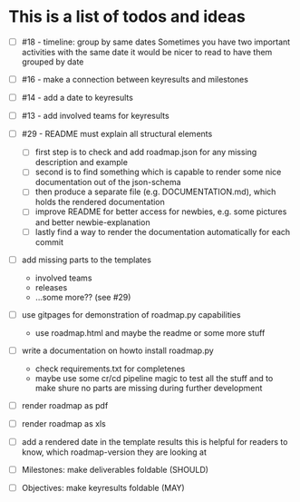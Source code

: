 # This is a list of todos and ideas

- [ ] #18 - timeline: group by same dates
    Sometimes you have two important activities with the same date
    it would be nicer to read to have them grouped by date

- [ ] #16 - make a connection between keyresults and milestones

- [ ] #14 - add a date to keyresults

- [ ] #13 - add involved teams for keyresults

- [ ] #29 - README must explain all structural elements
    - [ ] first step is to check and add roadmap.json for any missing description and example
    - [ ] second is to find something which is capable to render some nice documentation out of the json-schema
    - [ ] then produce a separate file (e.g. DOCUMENTATION.md), which holds the rendered documentation
    - [ ] improve README for better access for newbies, e.g. some pictures and better newbie-explanation
    - [ ] lastly find a way to render the documentation automatically for each commit

- [ ] add missing parts to the templates
    - involved teams
    - releases
    - ...some more?? (see #29)

- [ ] use gitpages for demonstration of roadmap.py capabilities
    - use roadmap.html and maybe the readme or some more stuff

- [ ] write a documentation on howto install roadmap.py
    - check requirements.txt for completenes
    - maybe use some cr/cd pipeline magic to test all the stuff and to make shure no parts are missing during further development

- [ ] render roadmap as pdf

- [ ] render roadmap as xls

- [ ] add a rendered date in the template results
      this is helpful for readers to know, which roadmap-version they are looking at

- [ ] Milestones: make deliverables foldable (SHOULD)

- [ ] Objectives: make keyresults foldable (MAY)